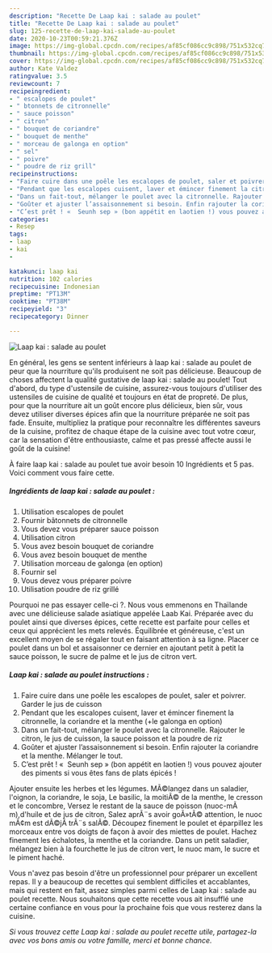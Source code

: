 ```yaml
---
description: "Recette De Laap kai : salade au poulet"
title: "Recette De Laap kai : salade au poulet"
slug: 125-recette-de-laap-kai-salade-au-poulet
date: 2020-10-23T00:59:21.376Z
image: https://img-global.cpcdn.com/recipes/af85cf086cc9c898/751x532cq70/laap-kai-salade-au-poulet-photo-principale-de-la-recette.jpg
thumbnail: https://img-global.cpcdn.com/recipes/af85cf086cc9c898/751x532cq70/laap-kai-salade-au-poulet-photo-principale-de-la-recette.jpg
cover: https://img-global.cpcdn.com/recipes/af85cf086cc9c898/751x532cq70/laap-kai-salade-au-poulet-photo-principale-de-la-recette.jpg
author: Kate Valdez
ratingvalue: 3.5
reviewcount: 7
recipeingredient:
- " escalopes de poulet"
- " btonnets de citronnelle"
- " sauce poisson"
- " citron"
- " bouquet de coriandre"
- " bouquet de menthe"
- " morceau de galonga en option"
- " sel"
- " poivre"
- " poudre de riz grill"
recipeinstructions:
- "Faire cuire dans une poêle les escalopes de poulet, saler et poivrer. Garder le jus de cuisson"
- "Pendant que les escalopes cuisent, laver et émincer finement la citronnelle, la coriandre et la menthe (+le galonga en option)"
- "Dans un fait-tout, mélanger le poulet avec la citronnelle. Rajouter le citron, le jus de cuisson, la sauce poisson et la poudre de riz"
- "Goûter et ajuster l’assaisonnement si besoin. Enfin rajouter la coriandre et la menthe. Mélanger le tout."
- "C’est prêt ! «  Seunh sep » (bon appétit en laotien !) vous pouvez ajouter des piments si vous êtes fans de plats épicés !"
categories:
- Resep
tags:
- laap
- kai
- 

katakunci: laap kai  
nutrition: 102 calories
recipecuisine: Indonesian
preptime: "PT13M"
cooktime: "PT38M"
recipeyield: "3"
recipecategory: Dinner

---
```



![Laap kai : salade au poulet](https://img-global.cpcdn.com/recipes/af85cf086cc9c898/751x532cq70/laap-kai-salade-au-poulet-photo-principale-de-la-recette.jpg)

En général, les gens se sentent inférieurs à laap kai : salade au poulet de peur que la nourriture qu'ils produisent ne soit pas délicieuse. Beaucoup de choses affectent la qualité gustative de laap kai : salade au poulet! Tout d'abord, du type d'ustensile de cuisine, assurez-vous toujours d'utiliser des ustensiles de cuisine de qualité et toujours en état de propreté. De plus, pour que la nourriture ait un goût encore plus délicieux, bien sûr, vous devez utiliser diverses épices afin que la nourriture préparée ne soit pas fade. Ensuite, multipliez la pratique pour reconnaître les différentes saveurs de la cuisine, profitez de chaque étape de la cuisine avec tout votre cœur, car la sensation d'être enthousiaste, calme et pas pressé affecte aussi le goût de la cuisine!

<!--inarticleads1-->

À faire laap kai : salade au poulet tue avoir besoin 10 Ingrédients et 5 pas. Voici comment vous faire cette.

##### Ingrédients de laap kai : salade au poulet :

1. Utilisation  escalopes de poulet
1. Fournir  bâtonnets de citronnelle
1. Vous devez vous préparer  sauce poisson
1. Utilisation  citron
1. Vous avez besoin  bouquet de coriandre
1. Vous avez besoin  bouquet de menthe
1. Utilisation  morceau de galonga (en option)
1. Fournir  sel
1. Vous devez vous préparer  poivre
1. Utilisation  poudre de riz grillé


Pourquoi ne pas essayer celle-ci ?. Nous vous emmenons en Thaïlande avec une délicieuse salade asiatique appelée Laab Kai. Préparée avec du poulet ainsi que diverses épices, cette recette est parfaite pour celles et ceux qui apprécient les mets relevés. Équilibrée et généreuse, c&#39;est un excellent moyen de se régaler tout en faisant attention à sa ligne. Placer ce poulet dans un bol et assaisonner ce dernier en ajoutant petit à petit la sauce poisson, le sucre de palme et le jus de citron vert. 

<!--inarticleads2-->

##### Laap kai : salade au poulet instructions :

1. Faire cuire dans une poêle les escalopes de poulet, saler et poivrer. Garder le jus de cuisson
1. Pendant que les escalopes cuisent, laver et émincer finement la citronnelle, la coriandre et la menthe (+le galonga en option)
1. Dans un fait-tout, mélanger le poulet avec la citronnelle. Rajouter le citron, le jus de cuisson, la sauce poisson et la poudre de riz
1. Goûter et ajuster l’assaisonnement si besoin. Enfin rajouter la coriandre et la menthe. Mélanger le tout.
1. C’est prêt ! «  Seunh sep » (bon appétit en laotien !) vous pouvez ajouter des piments si vous êtes fans de plats épicés !


Ajouter ensuite les herbes et les légumes. MÃ©langez dans un saladier, l&#39;oignon, la coriandre, le soja, Le basilic, la moitiÃ© de la menthe, le cresson et le concombre, Versez le restant de la sauce de poisson (nuoc-mÃ m),d&#39;huile et de jus de citron, Salez aprÃ¨s avoir goÃ»tÃ© attention, le nuoc mÃ¢m est dÃ©jÃ trÃ¨s salÃ©. Découpez finement le poulet et éparpillez les morceaux entre vos doigts de façon à avoir des miettes de poulet. Hachez finement les échalotes, la menthe et la coriandre. Dans un petit saladier, mélangez bien à la fourchette le jus de citron vert, le nuoc mam, le sucre et le piment haché. 

<!--inarticleads1-->

<p>
Vous n'avez pas besoin d'être un professionnel pour préparer un excellent repas. Il y a beaucoup de recettes qui semblent difficiles et accablantes, mais qui restent en fait, assez simples parmi celles de Laap kai : salade au poulet recette. Nous souhaitons que cette recette vous ait insufflé une certaine confiance en vous pour la prochaine fois que vous resterez dans la cuisine.
</p>

<p>
<i>Si vous trouvez cette Laap kai : salade au poulet recette utile, partagez-la avec vos bons amis ou votre famille, merci et bonne chance.</i>
</p>
